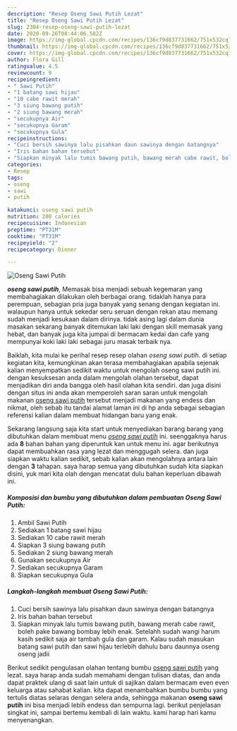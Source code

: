 ```yaml
---
description: "Resep Oseng Sawi Putih Lezat"
title: "Resep Oseng Sawi Putih Lezat"
slug: 2304-resep-oseng-sawi-putih-lezat
date: 2020-09-26T08:44:06.582Z
image: https://img-global.cpcdn.com/recipes/136cf9d837731662/751x532cq70/oseng-sawi-putih-foto-resep-utama.jpg
thumbnail: https://img-global.cpcdn.com/recipes/136cf9d837731662/751x532cq70/oseng-sawi-putih-foto-resep-utama.jpg
cover: https://img-global.cpcdn.com/recipes/136cf9d837731662/751x532cq70/oseng-sawi-putih-foto-resep-utama.jpg
author: Flora Gill
ratingvalue: 4.5
reviewcount: 9
recipeingredient:
- " Sawi Putih"
- "1 batang sawi hijau"
- "10 cabe rawit merah"
- "3 siung bawang putih"
- "2 siung bawang merah"
- "secukupnya Air"
- "secukupnya Garam"
- "secukupnya Gula"
recipeinstructions:
- "Cuci bersih sawinya lalu pisahkan daun sawinya dengan batangnya"
- "Iris bahan bahan tersebut"
- "Siapkan minyak lalu tumis bawang putih, bawang merah cabe rawit, boleh pake bawang bombay lebih enak. Setelahh sudah wangi harum kasih sedikit saja air tambah gula dan garam. Kalau sudah masukan batang sawi putih dan sawi hijau terlebih dahulu baru daunnya oseng oseng jadii"
categories:
- Resep
tags:
- oseng
- sawi
- putih

katakunci: oseng sawi putih 
nutrition: 280 calories
recipecuisine: Indonesian
preptime: "PT31M"
cooktime: "PT31M"
recipeyield: "2"
recipecategory: Dinner

---
```



![Oseng Sawi Putih](https://img-global.cpcdn.com/recipes/136cf9d837731662/751x532cq70/oseng-sawi-putih-foto-resep-utama.jpg)

<b><i>oseng sawi putih</i></b>, Memasak bisa menjadi sebuah kegemaran yang membahagiakan dilakukan oleh berbagai orang. tidaklah hanya para perempuan, sebagian pria juga banyak yang senang dengan kegiatan ini. walaupun hanya untuk sekedar seru seruan dengan rekan atau memang sudah menjadi kesukaan dalam dirinya. tidak asing lagi dalam dunia masakan sekarang banyak ditemukan laki laki dengan skill memasak yang hebat, dan banyak juga kita jumpai di bermacam kedai dan cafe yang mempunyai koki laki laki sebagai juru masak terbaik nya.



Baiklah, kita mulai ke perihal resep resep olahan <i>oseng sawi putih</i>. di setiap kegiatan kita, kemungkinan akan terasa membahagiakan apabila sejenak kalian menyempatkan sedikit waktu untuk mengolah oseng sawi putih ini. dengan kesuksesan anda dalam mengolah olahan tersebut, dapat menjadikan diri anda bangga oleh hasil olahan kita sendiri. dan juga disini dengan situs ini anda akan memperoleh saran saran untuk mengolah makanan <u>oseng sawi putih</u> tersebut menjadi makanan yang endess dan nikmat, oleh sebab itu tandai alamat laman ini di hp anda sebagai sebagian referensi kalian dalam membuat hidangan baru yang enak.


Sekarang langsung saja kita start untuk menyediakan barang barang yang dibutuhkan dalam membuat menu <u><i>oseng sawi putih</i></u> ini. seenggaknya harus ada <b>8</b> bahan bahan yang diperuntuk kan untuk menu ini. agar berikutnya dapat membuahkan rasa yang lezat dan menggugah selera. dan juga siapkan waktu kalian sedikit, sebab kalian akan mengolahnya antara lain dengan <b>3</b> tahapan. saya harap semua yang dibutuhkan sudah kita siapkan disini, yuk mari kita olah dengan mencatat dulu bahan keperluan dibawah ini.

<!--inarticleads1-->

##### Komposisi dan bumbu yang dibutuhkan dalam pembuatan Oseng Sawi Putih:

1. Ambil  Sawi Putih
1. Sediakan 1 batang sawi hijau
1. Sediakan 10 cabe rawit merah
1. Siapkan 3 siung bawang putih
1. Sediakan 2 siung bawang merah
1. Gunakan secukupnya Air
1. Sediakan secukupnya Garam
1. Siapkan secukupnya Gula




<!--inarticleads2-->

##### Langkah-langkah membuat Oseng Sawi Putih:

1. Cuci bersih sawinya lalu pisahkan daun sawinya dengan batangnya
1. Iris bahan bahan tersebut
1. Siapkan minyak lalu tumis bawang putih, bawang merah cabe rawit, boleh pake bawang bombay lebih enak. Setelahh sudah wangi harum kasih sedikit saja air tambah gula dan garam. Kalau sudah masukan batang sawi putih dan sawi hijau terlebih dahulu baru daunnya oseng oseng jadii




Berikut sedikit pengulasan olahan tentang bumbu <u>oseng sawi putih</u> yang lezat. saya harap anda sudah memahami dengan tulisan diatas, dan anda dapat praktek ulang di saat lain untuk di sajikan dalam bermacam even even keluarga atau sahabat kalian. kita dapat menambahkan bumbu bumbu yang tertulis diatas selaras dengan selera anda, sehingga makanan <b>oseng sawi putih</b> ini bisa menjadi lebih endess dan sempurna lagi. berikut penjelasan singkat ini, sampai bertemu kembali di lain waktu. kami harap hari kamu menyenangkan.
